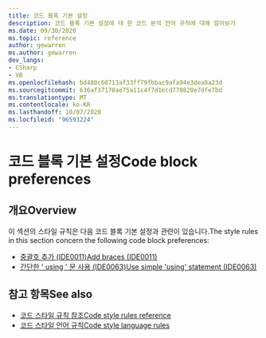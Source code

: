 ```yaml
---
title: 코드 블록 기본 설정
description: 코드 블록 기본 설정에 대 한 코드 분석 언어 규칙에 대해 알아보기
ms.date: 09/30/2020
ms.topic: reference
author: gewarren
ms.author: gewarren
dev_langs:
- CSharp
- VB
ms.openlocfilehash: bd480c60711af33ff79fbbac9afa94e3dea8a23d
ms.sourcegitcommit: 636af37170ae75a11c4f7d1ecd770820e7dfe7bd
ms.translationtype: MT
ms.contentlocale: ko-KR
ms.lasthandoff: 10/07/2020
ms.locfileid: "96593224"
---
```

# <a name="code-block-preferences"></a><span data-ttu-id="b1709-103">코드 블록 기본 설정</span><span class="sxs-lookup"><span data-stu-id="b1709-103">Code block preferences</span></span>

## <a name="overview"></a><span data-ttu-id="b1709-104">개요</span><span class="sxs-lookup"><span data-stu-id="b1709-104">Overview</span></span>

<span data-ttu-id="b1709-105">이 섹션의 스타일 규칙은 다음 코드 블록 기본 설정과 관련이 있습니다.</span><span class="sxs-lookup"><span data-stu-id="b1709-105">The style rules in this section concern the following code block preferences:</span></span>

- [<span data-ttu-id="b1709-106">중괄호 추가 (IDE0011)</span><span class="sxs-lookup"><span data-stu-id="b1709-106">Add braces (IDE0011)</span></span>](ide0011.md)
- [<span data-ttu-id="b1709-107">간단한 ' using ' 문 사용 (IDE0063)</span><span class="sxs-lookup"><span data-stu-id="b1709-107">Use simple 'using' statement (IDE0063)</span></span>](ide0063.md)

## <a name="see-also"></a><span data-ttu-id="b1709-108">참고 항목</span><span class="sxs-lookup"><span data-stu-id="b1709-108">See also</span></span>

- [<span data-ttu-id="b1709-109">코드 스타일 규칙 참조</span><span class="sxs-lookup"><span data-stu-id="b1709-109">Code style rules reference</span></span>](index.md)
- [<span data-ttu-id="b1709-110">코드 스타일 언어 규칙</span><span class="sxs-lookup"><span data-stu-id="b1709-110">Code style language rules</span></span>](language-rules.md)
